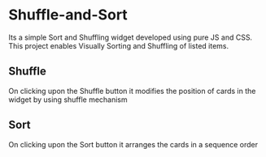 # Shuffle-and-Sort

Its a simple Sort and Shuffling widget developed using pure JS and CSS. This project enables Visually Sorting and Shuffling of listed items.

## Shuffle

On clicking upon the Shuffle button it modifies the position of cards in the widget by using shuffle mechanism

## Sort

On clicking upon the Sort button it arranges the cards in a sequence order

